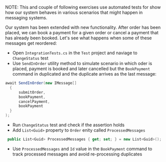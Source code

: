 NOTE: This and couple of following exercises use automated tests for show how our system behaves in various scenarios that might happen in messaging systems.

Our system has been extended with new functionality. After order has been placed, we can book a payment for a given order or cancel a payment that has already been booked. Let's see what happens when some of these messages get reordered:

* Open `IntegrationTests.cs` in the `Test` project and naviage to `ChangeStatus` test
* Use `SendInOrder` utility method to simulate scenario in which oder is placed, payment is booked and later cancelled but the `BookPayment` command in duplicated and the duplicate arrives as the last message:
```csharp
await SendInOrder(new IMessage[]
  {
      submitOrder,
      bookPayment,
      cancelPayment,
      bookPayment
  }
);
``` 
* Run `ChangeStatus` test and check if the assertion holds
* Add `List<Guid>` property to `Order` enity called `ProcessedMessages`
```csharp
 public List<Guid> ProcessedMessages { get; set; } = new List<Guid>();
```
* Use `ProcessedMessages` and `Id` value in the `BookPayment` command to track processed messages and avoid re-processing duplicates
